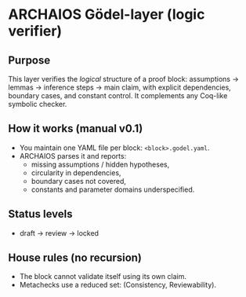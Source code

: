 # ARCHAIOS Gödel-layer (logic verifier)

Purpose
-------
This layer verifies the *logical* structure of a proof block:
assumptions → lemmas → inference steps → main claim, with explicit
dependencies, boundary cases, and constant control. It complements
any Coq-like symbolic checker.

How it works (manual v0.1)
--------------------------
- You maintain one YAML file per block: `<block>.godel.yaml`.
- ARCHAIOS parses it and reports:
  * missing assumptions / hidden hypotheses,
  * circularity in dependencies,
  * boundary cases not covered,
  * constants and parameter domains underspecified.

Status levels
-------------
- draft → review → locked

House rules (no recursion)
--------------------------
- The block cannot validate itself using its own claim.
- Metachecks use a reduced set: (Consistency, Reviewability).
